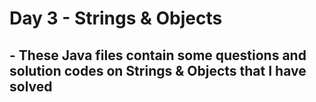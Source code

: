 # Day 3 - Strings & Objects
## - These Java files contain some questions and solution codes on Strings & Objects that I have solved
